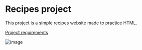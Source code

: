 # Recipes project

This project is a simple recipes website made to practice HTML.

[Project requirements](https://www.theodinproject.com/lessons/foundations-recipes)

![image](https://github.com/user-attachments/assets/1e0ec904-66d0-4bc2-8e69-eeef9659e1a2)
